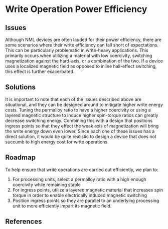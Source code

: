# Write Operation Power Efficiency

## Issues

Although NML devices are often lauded for their power efficiency, there are some scenarios where their write efficiency can fall short of expectations. This can be particularly problematic in write-heavy applications. This primarily occurs when utilizing a material with low coercivity, switching magnetization against the hard-axis, or a combination of the two. If a device uses a localized magnetic field as opposed to inline hall-effect switching, this effect is further exacerbated.

## Solutions

It is important to note that each of the issues described above are situational, and they can be designed around to mitigate higher write energy costs. Tuning the permalloy ratio to have a higher coercivity or using a layered magnetic structure to induce higher spin-torque ratios can greatly decrease switching energy. Combining this with a design that positions ingress points so that they effect the weak axis of magnetization will bring the write energy down even lower. Since each one of these issues has a direct solution, it would be quite realistic to design a device that does not succumb to high energy cost for write operations.

## Roadmap

To help ensure that write operations are carried out efficiently, we plan to:

1. For processing units, select a permalloy ratio with a high enough coercivity while remaining stable
2. For ingress points, utilize a layered magnetic material that increases spin torque in order to enable electrically induced magnetic switching
3. Position ingress points so they are parallel to an underlying processing unit to more efficiently impart its magnetic field.

## References
